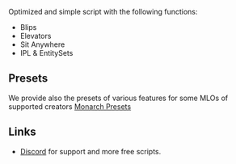 Optimized and simple script with the following functions:
- Blips
- Elevators
- Sit Anywhere
- IPL & EntitySets

## Presets
We provide also the presets of various features for some MLOs of supported creators
[Monarch Presets](https://github.com/Monarch-Development/Monarch-Presets)

## Links
- [Discord](https://discord.gg/RxpNTx2YKZ) for support and more free scripts.
